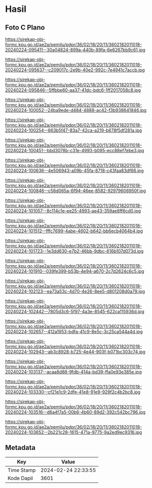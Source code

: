 # Hasil

## Foto C Plano

https://sirekap-obj-formc.kpu.go.id/ae2a/pemilu/pdpr/36/02/18/20/11/3602182011018-20240224-095411--30a04824-899a-440b-89fa-6e6267bb9c61.jpg

https://sirekap-obj-formc.kpu.go.id/ae2a/pemilu/pdpr/36/02/18/20/11/3602182011018-20240224-095637--c209017c-2e9b-40e2-992c-7e4941c7accb.jpg

https://sirekap-obj-formc.kpu.go.id/ae2a/pemilu/pdpr/36/02/18/20/11/3602182011018-20240224-095846--5ffbbe60-aa37-41dc-bdc6-1ff2017058c8.jpg

https://sirekap-obj-formc.kpu.go.id/ae2a/pemilu/pdpr/36/02/18/20/11/3602182011018-20240224-100052--24ba9ede-d484-4888-ac42-f3b938641846.jpg

https://sirekap-obj-formc.kpu.go.id/ae2a/pemilu/pdpr/36/02/18/20/11/3602182011018-20240224-100254--663b5f47-83a7-42ca-a219-b678f5df281a.jpg

https://sirekap-obj-formc.kpu.go.id/ae2a/pemilu/pdpr/36/02/18/20/11/3602182011018-20240224-100451--bbd3078b-c31e-4993-b095-ecc88ef7ebe3.jpg

https://sirekap-obj-formc.kpu.go.id/ae2a/pemilu/pdpr/36/02/18/20/11/3602182011018-20240224-100636--4e506943-a09b-45fa-8718-c43faa83df66.jpg

https://sirekap-obj-formc.kpu.go.id/ae2a/pemilu/pdpr/36/02/18/20/11/3602182011018-20240224-100846--c58d065a-6f94-46ee-8582-92979606950f.jpg

https://sirekap-obj-formc.kpu.go.id/ae2a/pemilu/pdpr/36/02/18/20/11/3602182011018-20240224-101057--8c114c1e-ee25-4993-ae43-359ae8ff6cd0.jpg

https://sirekap-obj-formc.kpu.go.id/ae2a/pemilu/pdpr/36/02/18/20/11/3602182011018-20240224-101512--fffc7699-4abe-4602-b642-bb6ecb4064b4.jpg

https://sirekap-obj-formc.kpu.go.id/ae2a/pemilu/pdpr/36/02/18/20/11/3602182011018-20240224-101723--1e3dd630-e7b2-46bb-9dbc-616b107d073d.jpg

https://sirekap-obj-formc.kpu.go.id/ae2a/pemilu/pdpr/36/02/18/20/11/3602182011018-20240224-101910--039fe399-b53b-4e94-a670-2c7d2624c6c5.jpg

https://sirekap-obj-formc.kpu.go.id/ae2a/pemilu/pdpr/36/02/18/20/11/3602182011018-20240224-102123--ea73a53c-4d70-4e26-8ee5-d801208d0a79.jpg

https://sirekap-obj-formc.kpu.go.id/ae2a/pemilu/pdpr/36/02/18/20/11/3602182011018-20240224-102442--7805d3c6-5f97-4a3e-8545-622ca115936d.jpg

https://sirekap-obj-formc.kpu.go.id/ae2a/pemilu/pdpr/36/02/18/20/11/3602182011018-20240224-102657--412a1953-bdfa-41c9-8e5c-3c25ca544a4d.jpg

https://sirekap-obj-formc.kpu.go.id/ae2a/pemilu/pdpr/36/02/18/20/11/3602182011018-20240224-102943--ab3c8928-b725-4e44-903f-b071bc303c74.jpg

https://sirekap-obj-formc.kpu.go.id/ae2a/pemilu/pdpr/36/02/18/20/11/3602182011018-20240224-103137--acaa8d88-9fdb-414a-bd39-ffa0e93e385e.jpg

https://sirekap-obj-formc.kpu.go.id/ae2a/pemilu/pdpr/36/02/18/20/11/3602182011018-20240224-103330--cf21e1c9-2dfe-41e8-91e9-929f2c4b2bc8.jpg

https://sirekap-obj-formc.kpu.go.id/ae2a/pemilu/pdpr/36/02/18/20/11/3602182011018-20240224-103516--d6a4f7a5-00b6-4b60-89d2-392c542bc796.jpg

https://sirekap-obj-formc.kpu.go.id/ae2a/pemilu/pdpr/36/02/18/20/11/3602182011018-20240224-103652--2b221c28-1615-471a-9775-9a2ed9ec9316.jpg


## Metadata

| Key        | Value               |
| ---------- | ------------------- |
| Time Stamp | 2024-02-24 22:33:55 |
| Kode Dapil | 3601                |



